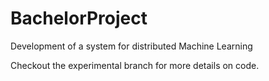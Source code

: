 # BachelorProject
Development of a system for distributed Machine Learning

Checkout the experimental branch for more details on code.
